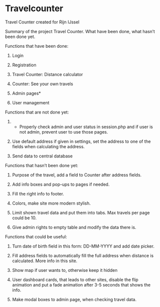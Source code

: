 # Travelcounter
Travel Counter created for Rijn IJssel

Summary of the project Travel Counter. What have been done, what hasn’t been done yet.

Functions that have been done:

1.	Login

2.	Registration

3.	Travel Counter: Distance calculator

4.	Counter: See your own travels

5.	Admin pages*

6.	User management

Functions that are not done yet:

1.	* Properly check admin and user status in session.php and if user is not admin, prevent user to use those pages. 

2.	Use default address if given in settings, set the address to one of the fields when calculating the address.

3.	Send data to central database

Functions that hasn’t been done yet:

1.	Purpose of the travel, add a field to Counter after address fields.

2.	Add info boxes and pop-ups to pages if needed.

3.	Fill the right info to footer.

4.	Colors, make site more modern stylish.

5.	Limit shown travel data and put them into tabs. Max travels per page could be 10.

6.	Give admin rights to empty table and modify the data there is.

Functions that could be useful:

1.	Turn date of birth field in this form: DD-MM-YYYY and add date picker.

2.	Fill address fields to automatically fill the full address when distance is calculated. More info in this site.

3.	Show map if user wants to, otherwise keep it hidden

4.	User dashboard cards, that leads to other sites, disable the flip animation and put a fade animation after 3-5 seconds that shows the info.

5.	Make modal boxes to admin page, when checking travel data.



